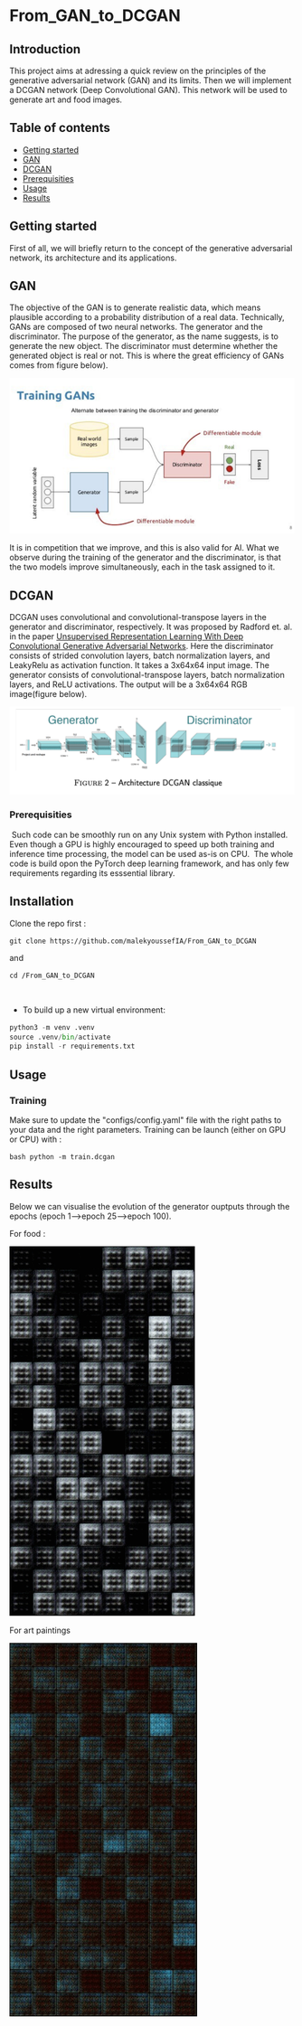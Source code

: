 # From_GAN_to_DCGAN

## Introduction
This project aims at adressing a quick review on the principles of the generative adversarial network (GAN)  and its limits. Then we will implement a DCGAN network (Deep Convolutional GAN). This network will be used to generate art and food images.

## Table of contents
* [Getting started](#getting-started)
* [GAN](#generative-adversarial-network)
* [DCGAN](#Deep-Convolutional-GAN)
* [Prerequisities](#Prerequisities)
* [Usage](#usage)
* [Results](#results)


## Getting started
First of all, we will briefly return to the concept of the generative adversarial network, its architecture and its applications.


## GAN 
The objective of the GAN is to generate realistic data, which means plausible according to a probability
distribution of a real data. 
Technically, GANs are composed of two neural networks. The generator and the discriminator. The purpose of the generator, as the name suggests, is to generate the new object. The discriminator must determine whether the generated object is real or not. This is where the great efficiency of GANs comes from figure below).

![My Image](images/gan.png)

It is in competition that we improve, and this is also valid for AI. What we observe during the training of the generator and the discriminator, is that the two models improve simultaneously, each in the task assigned to it.

## DCGAN
DCGAN uses convolutional and convolutional-transpose layers in the generator and discriminator, respectively. It was proposed by Radford et. al. in the paper [Unsupervised Representation Learning With Deep Convolutional Generative Adversarial Networks](https://arxiv.org/pdf/1511.06434.pdf).  Here the discriminator consists of strided convolution layers, batch normalization layers, and LeakyRelu as activation function. It takes a 3x64x64 input image. The generator consists of convolutional-transpose layers, batch normalization layers, and ReLU activations. The output will be a 3x64x64 RGB image(figure below).


![My Image](images/DCGAN.png)

### Prerequisities
​
Such code can be smoothly run on any Unix system with Python installed. Even though a GPU is highly encouraged to speed up both training and inference time processing, the model can be used as-is on CPU. 
​
The whole code is build opon the PyTorch deep learning framework, and has only few requirements regarding its esssential library. 
​
​
## Installation

Clone the repo first : 
```
git clone https://github.com/malekyoussefIA/From_GAN_to_DCGAN
```
and 
```
cd /From_GAN_to_DCGAN
```
​
* To build up a new virtual environment:
```python 
python3 -m venv .venv
source .venv/bin/activate
pip install -r requirements.txt
```

## Usage 
### Training

Make sure to update the "configs/config.yaml" file with the right paths to your data and the right parameters.
Training can be launch (either on GPU or CPU) with : 

```
bash python -m train.dcgan
```


## Results
Below we can visualise the evolution of the generator ouptputs through the epochs (epoch 1-->epoch 25-->epoch 100).

For food :

![My Image](images/food.gif)



For art paintings

![My Image](images/art.gif)

